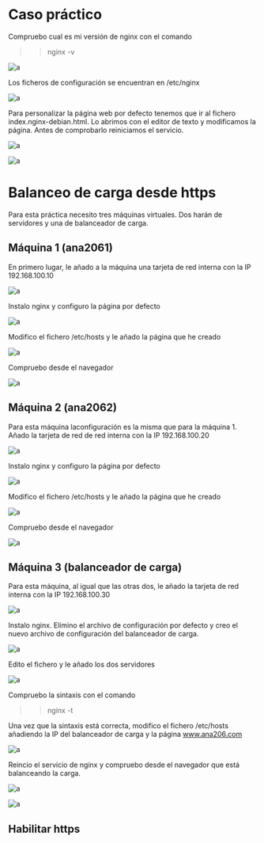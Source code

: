 # Caso práctico  

Compruebo cual es mi versión de nginx  con el comando

>>nginx -v  

![a](https://github.com/anamontejo95/nginx/blob/main/imagenes/Captura5.PNG)  

Los ficheros de configuración se encuentran en /etc/nginx  

![a](https://github.com/anamontejo95/nginx/blob/main/imagenes/Captura6.PNG)

Para personalizar la página web por defecto tenemos que ir al fichero index.nginx-debian.html. Lo abrimos con el editor de texto y modificamos la página. Antes de comprobarlo reiniciamos el servicio. 

![a](https://github.com/anamontejo95/nginx/blob/main/imagenes/Captura7.PNG)  

![a](https://github.com/anamontejo95/nginx/blob/main/imagenes/Captura8.PNG)

# Balanceo de carga desde https  

Para esta práctica necesito tres máquinas virtuales. Dos harán de servidores y una de balanceador de carga.  

## Máquina 1 (ana2061)  

En primero lugar, le añado a la máquina una tarjeta de red interna con la IP 192.168.100.10  

![a](https://github.com/anamontejo95/nginx/blob/main/imagenes/1.1.PNG)  

Instalo nginx y configuro la página por defecto  

![a](https://github.com/anamontejo95/nginx/blob/main/imagenes/1.2.PNG)  

Modifico el fichero /etc/hosts y le añado la página que he creado  

![a](https://github.com/anamontejo95/nginx/blob/main/imagenes/2.PNG)

Compruebo desde el navegador 

![a](https://github.com/anamontejo95/nginx/blob/main/imagenes/2.2.PNG)
  
## Máquina 2 (ana2062)  

Para esta máquina laconfiguración es la misma que para la máquina 1. Añado la tarjeta de red de red interna con la IP 192.168.100.20  

![a](https://github.com/anamontejo95/nginx/blob/main/imagenes/3.PNG)  

Instalo nginx y configuro la página por defecto  

![a](https://github.com/anamontejo95/nginx/blob/main/imagenes/4.PNG)  

Modifico el fichero /etc/hosts y le añado la página que he creado   

![a](https://github.com/anamontejo95/nginx/blob/main/imagenes/5.PNG)  

Compruebo desde el navegador  

![a](https://github.com/anamontejo95/nginx/blob/main/imagenes/6.PNG)
  
## Máquina 3 (balanceador de carga)  

Para esta máquina, al igual que las otras dos, le añado la tarjeta de red interna con la IP 192.168.100.30  

![a](https://github.com/anamontejo95/nginx/blob/main/imagenes/8.PNG)  

Instalo nginx. Elimino el archivo de configuración por defecto y creo el nuevo archivo de configuración del balanceador de carga.  

![a](https://github.com/anamontejo95/nginx/blob/main/imagenes/9.PNG)  

Edito el fichero y le añado los dos servidores  

![a](https://github.com/anamontejo95/nginx/blob/main/imagenes/13.PNG)

Compruebo la sintaxis con el comando  

>> nginx -t  

Una vez que la sintaxis está correcta, modifico el fichero /etc/hosts añadiendo la IP del balanceador de carga y la página www.ana206.com  

![a](https://github.com/anamontejo95/nginx/blob/main/imagenes/10.PNG)  

Reincio el servicio de nginx y compruebo desde el navegador que está balanceando la carga.  

![a](https://github.com/anamontejo95/nginx/blob/main/imagenes/11.PNG)  

![a](https://github.com/anamontejo95/nginx/blob/main/imagenes/12.PNG)

## Habilitar https  

